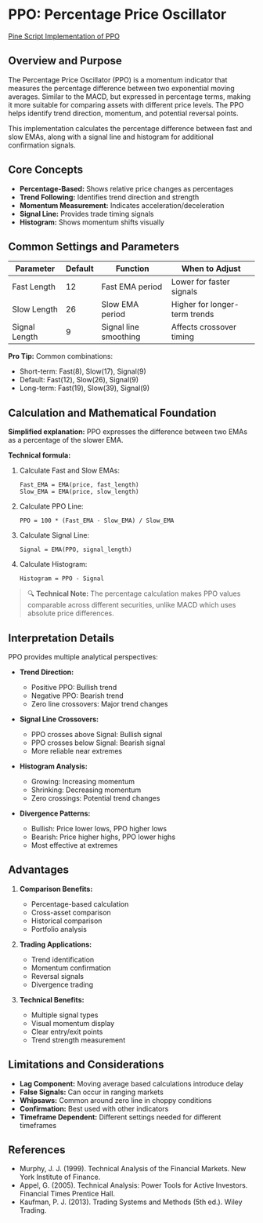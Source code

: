 # PPO: Percentage Price Oscillator

[Pine Script Implementation of PPO](https://github.com/mihakralj/pinescript/blob/main/indicators/momentum/ppo.pine)

## Overview and Purpose

The Percentage Price Oscillator (PPO) is a momentum indicator that measures the percentage difference between two exponential moving averages. Similar to the MACD, but expressed in percentage terms, making it more suitable for comparing assets with different price levels. The PPO helps identify trend direction, momentum, and potential reversal points.

This implementation calculates the percentage difference between fast and slow EMAs, along with a signal line and histogram for additional confirmation signals.

## Core Concepts

* **Percentage-Based:** Shows relative price changes as percentages
* **Trend Following:** Identifies trend direction and strength
* **Momentum Measurement:** Indicates acceleration/deceleration
* **Signal Line:** Provides trade timing signals
* **Histogram:** Shows momentum shifts visually

## Common Settings and Parameters

| Parameter | Default | Function | When to Adjust |
|-----------|---------|----------|---------------|
| Fast Length | 12 | Fast EMA period | Lower for faster signals |
| Slow Length | 26 | Slow EMA period | Higher for longer-term trends |
| Signal Length | 9 | Signal line smoothing | Affects crossover timing |

**Pro Tip:** Common combinations:
- Short-term: Fast(8), Slow(17), Signal(9)
- Default: Fast(12), Slow(26), Signal(9)
- Long-term: Fast(19), Slow(39), Signal(9)

## Calculation and Mathematical Foundation

**Simplified explanation:**
PPO expresses the difference between two EMAs as a percentage of the slower EMA.

**Technical formula:**
1. Calculate Fast and Slow EMAs:
   ```
   Fast_EMA = EMA(price, fast_length)
   Slow_EMA = EMA(price, slow_length)
   ```

2. Calculate PPO Line:
   ```
   PPO = 100 * (Fast_EMA - Slow_EMA) / Slow_EMA
   ```

3. Calculate Signal Line:
   ```
   Signal = EMA(PPO, signal_length)
   ```

4. Calculate Histogram:
   ```
   Histogram = PPO - Signal
   ```

> 🔍 **Technical Note:** The percentage calculation makes PPO values comparable across different securities, unlike MACD which uses absolute price differences.

## Interpretation Details

PPO provides multiple analytical perspectives:

* **Trend Direction:**
  - Positive PPO: Bullish trend
  - Negative PPO: Bearish trend
  - Zero line crossovers: Major trend changes

* **Signal Line Crossovers:**
  - PPO crosses above Signal: Bullish signal
  - PPO crosses below Signal: Bearish signal
  - More reliable near extremes

* **Histogram Analysis:**
  - Growing: Increasing momentum
  - Shrinking: Decreasing momentum
  - Zero crossings: Potential trend changes

* **Divergence Patterns:**
  - Bullish: Price lower lows, PPO higher lows
  - Bearish: Price higher highs, PPO lower highs
  - Most effective at extremes

## Advantages

1. **Comparison Benefits:**
   - Percentage-based calculation
   - Cross-asset comparison
   - Historical comparison
   - Portfolio analysis

2. **Trading Applications:**
   - Trend identification
   - Momentum confirmation
   - Reversal signals
   - Divergence trading

3. **Technical Benefits:**
   - Multiple signal types
   - Visual momentum display
   - Clear entry/exit points
   - Trend strength measurement

## Limitations and Considerations

* **Lag Component:** Moving average based calculations introduce delay
* **False Signals:** Can occur in ranging markets
* **Whipsaws:** Common around zero line in choppy conditions
* **Confirmation:** Best used with other indicators
* **Timeframe Dependent:** Different settings needed for different timeframes

## References

* Murphy, J. J. (1999). Technical Analysis of the Financial Markets. New York Institute of Finance.
* Appel, G. (2005). Technical Analysis: Power Tools for Active Investors. Financial Times Prentice Hall.
* Kaufman, P. J. (2013). Trading Systems and Methods (5th ed.). Wiley Trading.

